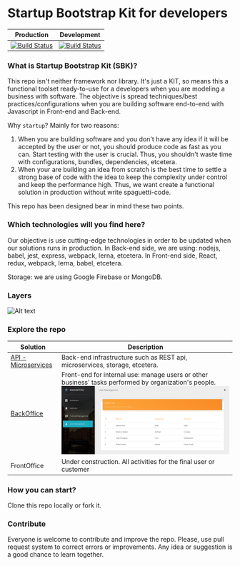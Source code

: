 
# Startup Bootstrap Kit for developers

|Production | Development | 
| ----------|-------------| 
|[![Build Status](https://travis-ci.org/joanmiespada/StartupBootstrapKit.svg?branch=production)](https://travis-ci.org/joanmiespada/StartupBootstrapKit) | [![Build Status](https://travis-ci.org/joanmiespada/StartupBootstrapKit.svg?branch=develop)](https://travis-ci.org/joanmiespada/StartupBootstrapKit)  |


### What is Startup Bootstrap Kit (SBK)?

This repo isn't neither framework nor library. It's just a KIT, so means this a functional toolset ready-to-use for a developers when you are modeling a business with software. 
The objective is spread techniques/best practices/configurations when you are building software end-to-end with Javascript in Front-end and Back-end.

Why `startup`? Mainly for two reasons:  
1) When you are building software and you don't have any idea if it will be accepted by the user or not, you should produce code as fast as you can. Start testing with the user is crucial. Thus, you shouldn't waste time with configurations, bundles, dependencies, etcetera. 
2) When your are building an idea from scratch is the best time to settle a strong base of code with the idea to keep the complexity under control and
keep the performance high. Thus, we want create a functional solution in production without write spaguetti-code.  

This repo has been designed bear in mind these two points.      

### Which technologies will you find here? 

Our objective is use cutting-edge technologies in order to be updated when our solutions runs in production. 
In Back-end side, we are using: nodejs, babel, jest, express, webpack, lerna, etcetera. In Front-end side, React, redux, webpack, lerna, babel, etcetera. 

Storage: we are using Google Firebase or MongoDB.

### Layers

![Alt text](https://raw.github.com/joanmiespada/StartupBootstrapKit/develop/img/layers.svg?sanitize=true)

### Explore the repo

| Solution | Description    |
|----------|----------------|
|[API - Microservices](./apis) | Back-end infrastructure such as REST api, microservices, storage, etcetera.  |
|[BackOffice](./backoffice) | Front-end for internal use: manage users or other business' tasks performed by organization's people.![Alt text](img/backoffice.png?raw=true "BackOffice") |  
|FrontOffice | Under construction. All activities for the final user or customer | 

### How you can start?

Clone this repo locally or fork it. 

### Contribute

Everyone is welcome to contribute and improve the repo. 
Please, use pull request system to correct errors or improvements.
Any idea or suggestion is a good chance to learn together.  

